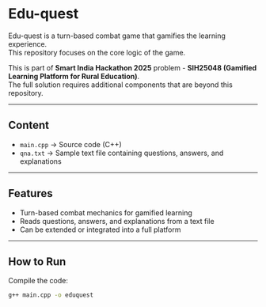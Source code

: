 # Edu-quest

Edu-quest is a turn-based combat game that gamifies the learning experience.  
This repository focuses on the core logic of the game.

This is part of **Smart India Hackathon 2025** problem - **SIH25048 (Gamified Learning Platform for Rural Education)**.  
The full solution requires additional components that are beyond this repository.

---

## Content
- `main.cpp` → Source code (C++)  
- `qna.txt` → Sample text file containing questions, answers, and explanations

---

## Features
- Turn-based combat mechanics for gamified learning  
- Reads questions, answers, and explanations from a text file  
- Can be extended or integrated into a full platform

---

## How to Run
Compile the code:
```bash
g++ main.cpp -o eduquest
